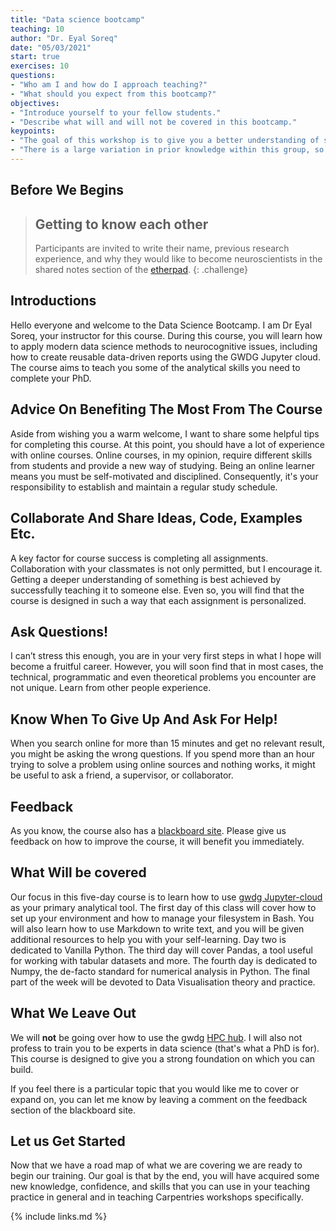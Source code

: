 ```yaml
---
title: "Data science bootcamp"
teaching: 10
author: "Dr. Eyal Soreq" 
date: "05/03/2021"
start: true
exercises: 10
questions:
- "Who am I and how do I approach teaching?"
- "What should you expect from this bootcamp?"
objectives:
- "Introduce yourself to your fellow students."
- "Describe what will and will not be covered in this bootcamp."
keypoints:
- "The goal of this workshop is to give you a better understanding of some of the data science tools that can assist you in becoming a cognitive neuroscientist."
- "There is a large variation in prior knowledge within this group, so to establish some common baselines is our main goal."
---
```


## Before We Begins

> ## Getting to know each other
> Participants are invited to write their name, previous research experience, and why they would like to become neuroscientists in the shared notes section of the [etherpad](https://etherpad.wikimedia.org/p/test).
{: .challenge}

## Introductions
Hello everyone and welcome to the Data Science Bootcamp. I am Dr Eyal Soreq, your instructor for this course. During this course, you will learn how to apply modern data science methods to neurocognitive issues, including how to create reusable data-driven reports using the GWDG Jupyter cloud. The course aims to teach you some of the analytical skills you need to complete your PhD.

## Advice On Benefiting The Most From The Course
Aside from wishing you a warm welcome, I want to share some helpful tips for completing this course. At this point, you should have a lot of experience with online courses. Online courses, in my opinion, require different skills from students and provide a new way of studying. Being an online learner means you must be self-motivated and disciplined. Consequently, it's your responsibility to establish and maintain a regular study schedule.

## Collaborate And Share Ideas, Code, Examples Etc.
A key factor for course success is completing all assignments. Collaboration with your classmates is not only permitted, but I encourage it. Getting a deeper understanding of something is best achieved by successfully teaching it to someone else. Even so, you will find that the course is designed in such a way that each assignment is personalized.

## Ask Questions!
I can’t stress this enough, you are in your very first steps in what I hope will become a fruitful career. However, you will soon find that in most cases, the technical, programmatic and even theoretical problems you encounter are not unique. Learn from other people experience.

## Know When To Give Up And Ask For Help!
When you search online for more than 15 minutes and get no relevant result, you might be asking the wrong questions. If you spend more than an hour trying to solve a problem using online sources and nothing works, it might be useful to ask a friend, a supervisor, or collaborator.

## Feedback
As you know, the course also has a [blackboard site](https://virtualcampus.maxplanckschools.org/course/view.php?id=96#section-1). Please give us feedback on how to improve the course, it will benefit you immediately.


## What Will be covered

Our focus in this five-day course is to learn how to use [gwdg Jupyter-cloud](https://jupyter-cloud.gwdg.de/welcome/) as your primary analytical tool. The first day of this class will cover how to set up your environment and how to manage your filesystem in Bash. You will also learn how to use Markdown to write text, and you will be given additional resources to help you with your self-learning. Day two is dedicated to Vanilla Python. The third day will cover Pandas, a tool useful for working with tabular datasets and more. The fourth day is dedicated to Numpy, the de-facto standard for numerical analysis in Python. The final part of the week will be devoted to Data Visualisation theory and practice.   

## What We Leave Out

We will **not** be going over how to use the gwdg [HPC hub](https://jupyter-hpc.gwdg.de/hub/login). I will also not profess to train you to be experts in data science (that's what a PhD is for). This course is designed to give you a strong foundation on which you can build.

If you feel there is a particular topic that you would like me to cover or expand on, you can let me know by leaving a comment on the feedback section of the blackboard site. 


## Let us Get Started

Now that we have a road map of what we are covering
we are ready to begin our training. Our goal is that by the end, you will
have acquired some new knowledge, confidence, and skills that you can
use in your teaching practice in general and in teaching Carpentries
workshops specifically.

{% include links.md %}